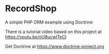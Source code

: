 # RecordShop
A simple PHP ORM example using Doctrine

There is a tutorial video based on this project at https://youtu.be/oU8ucwITeCI

Get Doctrine at https://www.doctrine-project.org
